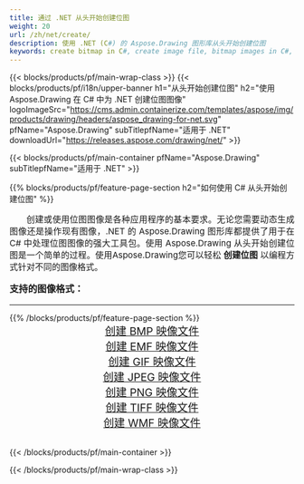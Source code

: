 ```yaml
---
title: 通过 .NET 从头开始​​创建位图
weight: 20
url: /zh/net/create/
description: 使用 .NET (C#) 的 Aspose.Drawing 图形库从头开始创建位图
keywords: create bitmap in C#, create image file, bitmap images in C#, bitmap from scratch, graphic library 适用于 .NET, generate images
---
```


{{< blocks/products/pf/main-wrap-class >}}
{{< blocks/products/pf/i18n/upper-banner h1="从头开始创建位图" h2="使用 Aspose.Drawing 在 C# 中为 .NET 创建位图图像" logoImageSrc="https://cms.admin.containerize.com/templates/aspose/img/products/drawing/headers/aspose_drawing-for-net.svg" pfName="Aspose.Drawing" subTitlepfName="适用于 .NET" downloadUrl="https://releases.aspose.com/drawing/net/" >}}

{{< blocks/products/pf/main-container pfName="Aspose.Drawing" subTitlepfName="适用于 .NET" >}}

{{% blocks/products/pf/feature-page-section  h2="如何使用 C# 从头开始​​创建位图" %}}
<p align="justify" style="text-indent:2em;font-size:15px;">
创建或使用位图图像是各种应用程序的基本要求。无论您需要动态生成图像还是操作现有图像，.NET 的 Aspose.Drawing 图形库都提供了用于在 C# 中处理位图图像的强大工具包。使用 Aspose.Drawing 从头开始​​创建位图是一个简单的过程。使用Aspose.Drawing您可以轻松 <b>创建位图</b> 以编程方式针对不同的图像格式。
</p>

<h3 style="margin-top:16px;">
支持的图像格式：
</h3>

<hr/>
{{% /blocks/products/pf/feature-page-section %}}
<div class="container-fluid productfamilypage bg-gray">
    <div class="convertypes bg-gray agp-content section">
        <div class="container">
		    <div class="row other-converters" style="gap: 10px;font-size: 19px;text-align:center;">
		        <div class='col-md-3 other-converter remove-lp remove-rp'><a href="bmp/" style="padding:15px;">创建 BMP 映像文件</a></div>
                <div class='col-md-3 other-converter remove-lp remove-rp'><a href="emf/" style="padding:15px;">创建 EMF 映像文件</a></div>
                <div class='col-md-3 other-converter remove-lp remove-rp'><a href="gif/" style="padding:15px;">创建 GIF 映像文件</a></div>
                <div class='col-md-3 other-converter remove-lp remove-rp'><a href="jpeg/" style="padding:15px;">创建 JPEG 映像文件</a></div>
                <div class='col-md-3 other-converter remove-lp remove-rp'><a href="png/" style="padding:15px;">创建 PNG 映像文件</a></div>
                <div class='col-md-3 other-converter remove-lp remove-rp'><a href="tiff/" style="padding:15px;">创建 TIFF 映像文件</a></div>
                <div class='col-md-3 other-converter remove-lp remove-rp'><a href="wmf/" style="padding:15px;">创建 WMF 映像文件</a></div>
            </div>
        </div>
    </div>
</div>
<br/>

{{< /blocks/products/pf/main-container >}}

{{< /blocks/products/pf/main-wrap-class >}}
